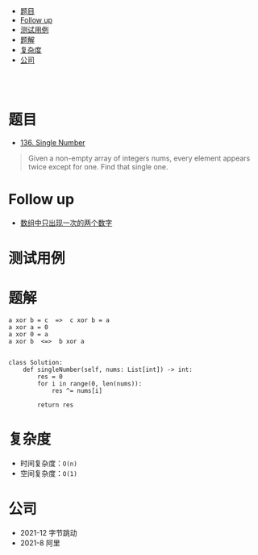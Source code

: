 - [题目](#题目)
- [Follow up](#follow-up)
- [测试用例](#测试用例)
- [题解](#题解)
- [复杂度](#复杂度)
- [公司](#公司)

</br></br>

# 题目
- [136. Single Number](https://leetcode.com/problems/single-number/)
> Given a non-empty array of integers nums, every element appears twice except for one. Find that single one.

# Follow up
- [数组中只出现一次的两个数字](https://www.nowcoder.com/practice/389fc1c3d3be4479a154f63f495abff8?tpId=188&&tqId=38602&rp=1&ru=/activity/oj&qru=/ta/job-code-high-week/question-ranking)

# 测试用例

# 题解
```
a xor b = c  =>  c xor b = a
a xor a = 0
a xor 0 = a
a xor b  <=>  b xor a


class Solution:
    def singleNumber(self, nums: List[int]) -> int:
        res = 0
        for i in range(0, len(nums)):
            res ^= nums[i]
        
        return res
```

# 复杂度
- 时间复杂度：`O(n)`
- 空间复杂度：`O(1)`

# 公司
- 2021-12 字节跳动
- 2021-8 阿里